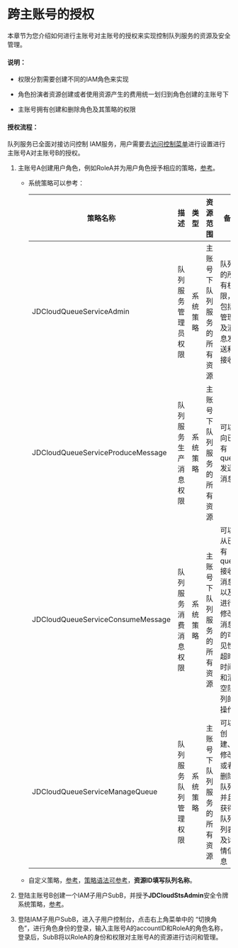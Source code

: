 # 跨主账号的授权

本章节为您介绍如何进行主账号对主账号的授权来实现控制队列服务的资源及安全管理。

#### 说明：

- 权限分割需要创建不同的IAM角色来实现

- 角色扮演者资源创建或者使用资源产生的费用统一划归到角色创建的主账号下

- 主账号拥有创建和删除角色及其策略的权限

  

#### 授权流程：

队列服务已全面对接访问控制 IAM服务，用户需要去[访问控制菜单](https://cm-console.jdcloud.com/cmSummary)进行设置进行主账号A对主账号B的授权。

1. 主账号A创建用户角色，例如RoleA并为用户角色授予相应的策略，[参考](https://docs.jdcloud.com/cn/iam/createrole)。

   - 系统策略可以参考：

     | 策略名称                          | 描述                 | 类型     |   资源范围                 | 备注                                                         |
     | --------------------------------- | -------------------- | -------- | -------------------------- | ------------------------------------------------------------ |
     | JDCloudQueueServiceAdmin          | 队列服务管理员权限   | 系统策略 | 主账号下队列服务的所有资源 | 队列的所有权限，包括管理及消息发送和接收                     |
     | JDCloudQueueServiceProduceMessage | 队列服务生产消息权限 | 系统策略 | 主账号下队列服务的所有资源 | 可以向已有queue发送消息                                      |
     | JDCloudQueueServiceConsumeMessage | 队列服务消费消息权限 | 系统策略 | 主账号下队列服务的所有资源 | 可以从已有queue接收消息以及进行修改消息的可见性超时时间和清空队列的操作 |
     | JDCloudQueueServiceManageQueue    | 队列服务队列管理权限 | 系统策略 | 主账号下队列服务的所有资源 | 可以创建、修改或者删除队列并且获得队列列表及详情信息         |

   - 自定义策略，[参考](https://docs.jdcloud.com/cn/iam/createpolicy)，[策略语法可参考](https://docs.jdcloud.com/cn/iam/policy-management)，**资源ID填写队列名称**。

2. 登陆主账号B创建一个IAM子用户SubB，并授予**JDCloudStsAdmin**安全令牌系统策略，[参考](https://docs.jdcloud.com/cn/iam/createsubuser)。

3. 登陆IAM子用户SubB，进入子用户控制台，点击右上角菜单中的 “切换角色”，进行角色身份的登录，输入主账号A的accountID和RoleA的角色名称，登录后，SubB将以RoleA的身份和权限对主账号A的资源进行访问和管理。
